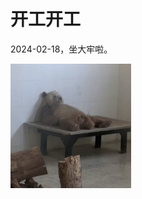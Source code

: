 # 开工开工

2024-02-18，坐大牢啦。

<img src="./assets/image-20240219100100794.png" alt="image-20240219100100794" style="zoom: 33%;" />

<gitalk/>